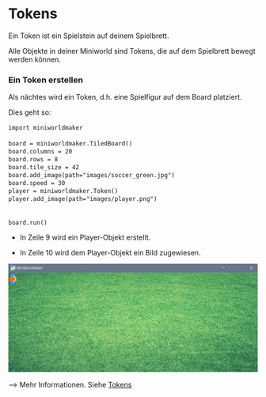 Tokens
=======

Ein Token ist ein Spielstein auf deinem Spielbrett. 

Alle Objekte in deiner Miniworld sind Tokens, die auf dem Spielbrett bewegt werden können.

### Ein Token erstellen

Als nächtes wird ein Token, d.h. eine Spielfigur auf dem Board platziert.

Dies geht so:

```
import miniworldmaker

board = miniworldmaker.TiledBoard()
board.columns = 20
board.rows = 8
board.tile_size = 42
board.add_image(path="images/soccer_green.jpg")
board.speed = 30
player = miniworldmaker.Token()
player.add_image(path="images/player.png")


board.run()
```


  * In Zeile 9 wird ein Player-Objekt erstellt.
  
  * In Zeile 10 wird dem Player-Objekt ein Bild zugewiesen. 


![tiles](../_images/token.jpg)

--> Mehr Informationen. Siehe [Tokens](../key_concepts/tokens.md)
